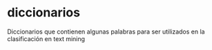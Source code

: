 # diccionarios
Diccionarios que contienen algunas palabras para ser utilizados en la clasificación en text mining
